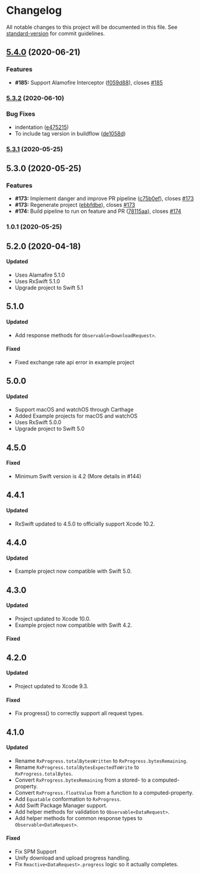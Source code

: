 # Changelog

All notable changes to this project will be documented in this file. See [standard-version](https://github.com/conventional-changelog/standard-version) for commit guidelines.

## [5.4.0](https://github.com/RxSwiftCommunity/RxAlamofire/branches/compare/v5.4.0%0Dv5.3.2) (2020-06-21)


### Features

* **#185:** Support Alamofire Interceptor ([f059d88](https://github.com/RxSwiftCommunity/RxAlamofire/commits/f059d88212e4191ef16567211fdcd3632215c819)), closes [#185](https://github.com/RxSwiftCommunity/RxAlamofire/issues/185)

### [5.3.2](https://github.com/RxSwiftCommunity/RxAlamofire/branches/compare/v5.3.2%0Dv5.3.1) (2020-06-10)


### Bug Fixes

* indentation ([e475215](https://github.com/RxSwiftCommunity/RxAlamofire/commits/e47521554cb501e4a935459da70b63af28f51200))
* To include tag version in buildflow ([de1058d](https://github.com/RxSwiftCommunity/RxAlamofire/commits/de1058d827b131273505d115b3d4404a33887c78))

### [5.3.1](https://github.com/RxSwiftCommunity/RxAlamofire/branches/compare/v5.3.1%0Dv5.3.0) (2020-05-25)

## 5.3.0 (2020-05-25)


### Features

* **#173:** Implement danger and improve PR pipeline ([c75b0ef](https://github.com/RxSwiftCommunity/RxAlamofire/commits/c75b0efd37cd0ae90b465d4f7772ff4ee276b5b3)), closes [#173](https://github.com/RxSwiftCommunity/RxAlamofire/issues/173)
* **#173:** Regenerate project ([ebbfdbe](https://github.com/RxSwiftCommunity/RxAlamofire/commits/ebbfdbe588aa26a1a4b0623e4e68a41c4857d5d5)), closes [#173](https://github.com/RxSwiftCommunity/RxAlamofire/issues/173)
* **#174:** Build pipeline to run on feature and PR ([78115aa](https://github.com/RxSwiftCommunity/RxAlamofire/commits/78115aac1941852ab1f4b8a3d369782948acaf68)), closes [#174](https://github.com/RxSwiftCommunity/RxAlamofire/issues/174)

### 1.0.1 (2020-05-25)

## 5.2.0 (2020-04-18)

#### Updated
* Uses Alamafire 5.1.0
* Uses RxSwift 5.1.0
* Upgrade project to Swift 5.1

## 5.1.0

#### Updated

* Add response methods for `Observable<DownloadRequest>`.

#### Fixed

* Fixed exchange rate api error in example project

## 5.0.0

#### Updated
* Support macOS and watchOS through Carthage 
* Added Example projects for macOS and watchOS 
* Uses RxSwift 5.0.0
* Upgrade project to Swift 5.0

## 4.5.0

#### Fixed
*  Minimum Swift version is 4.2 (More details in #144)

## 4.4.1

#### Updated
* RxSwift updated to 4.5.0 to officially support Xcode 10.2.

## 4.4.0

#### Updated
* Example project now compatible with Swift 5.0.

## 4.3.0

#### Updated
* Project updated to Xcode 10.0.
* Example project now compatible with Swift 4.2.

#### Fixed

## 4.2.0

#### Updated
* Project updated to Xcode 9.3.

#### Fixed
* Fix progress() to correctly support all request types.

## 4.1.0

#### Updated

* Rename `RxProgress.totalBytesWritten` to `RxProgress.bytesRemaining`.
* Rename `RxProgress.totalBytesExpectedToWrite` to `RxProgress.totalBytes`.
* Convert `RxProgress.bytesRemaining` from a stored- to a computed-property.
* Convert `RxProgress.floatValue` from a function to a computed-property.
* Add `Equatable` conformation to `RxProgress`.
* Add Swift Package Manager support.
* Add helper methods for validation to `Observable<DataRequest>`.
* Add helper methods for common response types to `Observable<DataRequest>`.

#### Fixed

* Fix SPM Support
* Unify download and upload progress handling.
* Fix `Reactive<DataRequest>.progress` logic so it actually completes.
